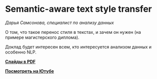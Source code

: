 # Semantic-aware text style transfer

_Дарья Самсонова, специалист по анализу данных_

О том, что такое перенос стиля в текстах, и зачем он нужен (на примере магистерского диплома).

Доклад будет интересен всем, кто интересуется анализом данных и особенно NLP.

**[Слайды в PDF](text-style-transfer.pdf)**

**[Посмотреть на Ютубе](https://youtu.be/c-45okP7uVQ)**
